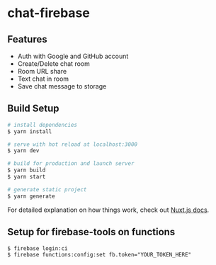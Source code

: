 # chat-firebase

## Features
- Auth with Google and GitHub account
- Create/Delete chat room
- Room URL share
- Text chat in room
- Save chat message to storage

## Build Setup

```bash
# install dependencies
$ yarn install

# serve with hot reload at localhost:3000
$ yarn dev

# build for production and launch server
$ yarn build
$ yarn start

# generate static project
$ yarn generate
```

For detailed explanation on how things work, check out [Nuxt.js docs](https://nuxtjs.org).

## Setup for firebase-tools on functions

```console
$ firebase login:ci
$ firebase functions:config:set fb.token="YOUR_TOKEN_HERE"
```
